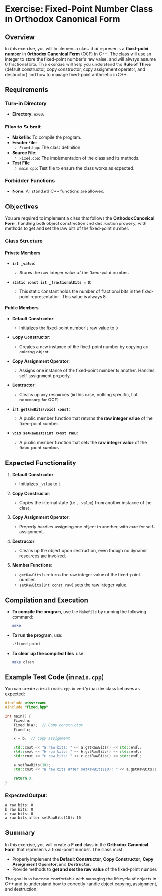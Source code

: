 
# Exercise: Fixed-Point Number Class in Orthodox Canonical Form

## Overview

In this exercise, you will implement a class that represents a **fixed-point number** in **Orthodox Canonical Form** (OCF) in C++. The class will use an integer to store the fixed-point number's raw value, and will always assume 8 fractional bits. This exercise will help you understand the **Rule of Three** (default constructor, copy constructor, copy assignment operator, and destructor) and how to manage fixed-point arithmetic in C++.

## Requirements

### Turn-in Directory

- **Directory**: `ex00/`

### Files to Submit

- **Makefile**: To compile the program.
- **Header File**: 
  - `Fixed.hpp`: The class definition.
- **Source File**: 
  - `Fixed.cpp`: The implementation of the class and its methods.
- **Test File**:
  - `main.cpp`: Test file to ensure the class works as expected.

### Forbidden Functions

- **None**: All standard C++ functions are allowed.

## Objectives

You are required to implement a class that follows the **Orthodox Canonical Form**, handling both object construction and destruction properly, with methods to get and set the raw bits of the fixed-point number.

### Class Structure

#### Private Members

- **`int _value`**: 
  - Stores the raw integer value of the fixed-point number.
  
- **`static const int _fractionalBits = 8`**: 
  - This static constant holds the number of fractional bits in the fixed-point representation. This value is always 8.

#### Public Members

- **Default Constructor**: 
  - Initializes the fixed-point number's raw value to `0`.

- **Copy Constructor**: 
  - Creates a new instance of the fixed-point number by copying an existing object.

- **Copy Assignment Operator**: 
  - Assigns one instance of the fixed-point number to another. Handles self-assignment properly.

- **Destructor**: 
  - Cleans up any resources (in this case, nothing specific, but necessary for OCF).

- **`int getRawBits(void) const`**:
  - A public member function that returns the **raw integer value** of the fixed-point number.

- **`void setRawBits(int const raw)`**:
  - A public member function that sets the **raw integer value** of the fixed-point number.

## Expected Functionality

1. **Default Constructor**:
   - Initializes `_value` to `0`.

2. **Copy Constructor**:
   - Copies the internal state (i.e., `_value`) from another instance of the class.

3. **Copy Assignment Operator**:
   - Properly handles assigning one object to another, with care for self-assignment.

4. **Destructor**:
   - Cleans up the object upon destruction, even though no dynamic resources are involved.

5. **Member Functions**:
   - `getRawBits()` returns the raw integer value of the fixed-point number.
   - `setRawBits(int const raw)` sets the raw integer value.

## Compilation and Execution

- **To compile the program**, use the `Makefile` by running the following command:

  ```bash
  make
  ```

- **To run the program**, use:

  ```bash
  ./fixed_point
  ```

- **To clean up the compiled files**, use:

  ```bash
  make clean
  ```

## Example Test Code (in `main.cpp`)

You can create a test in `main.cpp` to verify that the class behaves as expected:

```cpp
#include <iostream>
#include "Fixed.hpp"

int main() {
    Fixed a;
    Fixed b(a);  // Copy constructor
    Fixed c;

    c = b;  // Copy assignment

    std::cout << "a raw bits: " << a.getRawBits() << std::endl;
    std::cout << "b raw bits: " << b.getRawBits() << std::endl;
    std::cout << "c raw bits: " << c.getRawBits() << std::endl;

    a.setRawBits(10);
    std::cout << "a raw bits after setRawBits(10): " << a.getRawBits() << std::endl;

    return 0;
}
```

### Expected Output:

```plaintext
a raw bits: 0
b raw bits: 0
c raw bits: 0
a raw bits after setRawBits(10): 10
```

## Summary

In this exercise, you will create a **Fixed** class in the **Orthodox Canonical Form** that represents a fixed-point number. The class must:
- Properly implement the **Default Constructor**, **Copy Constructor**, **Copy Assignment Operator**, and **Destructor**.
- Provide methods to **get and set the raw value** of the fixed-point number.

The goal is to become comfortable with managing the lifecycle of objects in C++ and to understand how to correctly handle object copying, assignment, and destruction.

